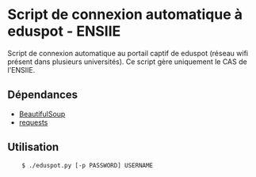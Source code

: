 # Script de connexion automatique à eduspot - ENSIIE #

Script de connexion automatique au portail captif de eduspot (réseau wifi présent dans plusieurs universités). Ce script gère uniquement le CAS de l'ENSIIE.

## Dépendances ##

* [BeautifulSoup](https://www.crummy.com/software/BeautifulSoup/)
* [requests](http://docs.python-requests.org/en/master/)

## Utilisation ##

```
    $ ./eduspot.py [-p PASSWORD] USERNAME
```
